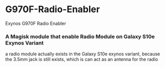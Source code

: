 # G970F-Radio-Enabler
Exynos G970F Radio Enabler

### A Magisk module that enable Radio Module on Galaxy S10e Exynos Variant
a radio module actually exists in the Galaxy S10e exynos variant, because the 3.5mm jack is still exists, which is can act as an antenna for the radio

